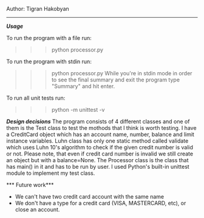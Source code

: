 Author: Tigran Hakobyan


----------------------------

***Usage***

To run the program with a file run:
>>> python processor.py <filename>

To run the program with stdin run:
>>> python processor.py
While you're in stdin mode in order to see the final summary and exit 
the program type "Summary" and hit enter.


To run all unit tests run:
>>> python -m unittest -v


***Design decisions***
The program consists of 4 different classes and one of them is the Test class to test the mothods that I think is worth testing. I have a CreditCard object which has an account name, number, balance and limit instance variables. Luhn class has only one static method called validate which uses Luhn 10's algorithm to check if the given credit number is valid or not. Please note, that even if credit card number is invalid we still create an object but with a balance=None. The Processor class is the class that has main() in it and has to be run by user. I used Python's built-in unittest module to implement my test class. 



*** Future work***
- We can't have two credit card account with the same name 
- We don't have a type for a credit card (VISA, MASTERCARD, etc), or close an account.
